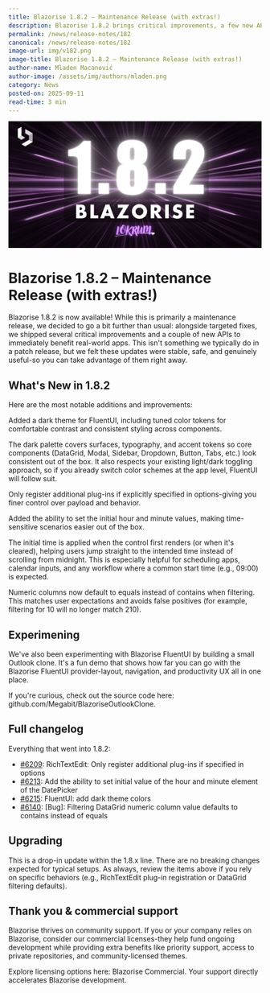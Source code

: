 ```yaml
---
title: Blazorise 1.8.2 – Maintenance Release (with extras!)
description: Blazorise 1.8.2 brings critical improvements, a few new APIs, and a brand-new FluentUI dark theme-along with focused fixes that improve reliability for developers using Blazorise.
permalink: /news/release-notes/182
canonical: /news/release-notes/182
image-url: img/v182.png
image-title: Blazorise 1.8.2 – Maintenance Release (with extras!)
author-name: Mladen Macanović
author-image: /assets/img/authors/mladen.png
category: News
posted-on: 2025-09-11
read-time: 3 min
---
```


![Blazorise 1.8.2 – Maintenance Release (with extras!)](img/v182.png)

# Blazorise 1.8.2 – Maintenance Release (with extras!)

Blazorise 1.8.2 is now available! While this is primarily a maintenance release, we decided to go a bit further than usual: alongside targeted fixes, we shipped several critical improvements and a couple of new APIs to immediately benefit real-world apps. This isn't something we typically do in a patch release, but we felt these updates were stable, safe, and genuinely useful-so you can take advantage of them right away.

## What's New in 1.8.2

Here are the most notable additions and improvements:

Added a dark theme for FluentUI, including tuned color tokens for comfortable contrast and consistent styling across components.

The dark palette covers surfaces, typography, and accent tokens so core components (DataGrid, Modal, Sidebar, Dropdown, Button, Tabs, etc.) look consistent out of the box. It also respects your existing light/dark toggling approach, so if you already switch color schemes at the app level, FluentUI will follow suit.

Only register additional plug-ins if explicitly specified in options-giving you finer control over payload and behavior.

Added the ability to set the initial hour and minute values, making time-sensitive scenarios easier out of the box.

The initial time is applied when the control first renders (or when it's cleared), helping users jump straight to the intended time instead of scrolling from midnight. This is especially helpful for scheduling apps, calendar inputs, and any workflow where a common start time (e.g., 09:00) is expected.

Numeric columns now default to equals instead of contains when filtering. This matches user expectations and avoids false positives (for example, filtering for 10 will no longer match 210).

## Experimening

We've also been experimenting with Blazorise FluentUI by building a small Outlook clone. It's a fun demo that shows how far you can go with the Blazorise FluentUI provider-layout, navigation, and productivity UX all in one place.

If you're curious, check out the source code here: github.com/Megabit/BlazoriseOutlookClone.

## Full changelog

Everything that went into 1.8.2:

- [#6209](https://github.com/Megabit/Blazorise/pull/6209): RichTextEdit: Only register additional plug-ins if specified in options
- [#6213](https://github.com/Megabit/Blazorise/issues/6213): Add the ability to set initial value of the hour and minute element of the DatePicker
- [#6215](https://github.com/Megabit/Blazorise/pull/6215): FluentUI: add dark theme colors
- [#6140](https://github.com/Megabit/Blazorise/issues/6140): [Bug]: Filtering DataGrid numeric column value defaults to contains instead of equals

## Upgrading

This is a drop-in update within the 1.8.x line. There are no breaking changes expected for typical setups. As always, review the items above if you rely on specific behaviors (e.g., RichTextEdit plug-in registration or DataGrid filtering defaults).

## Thank you & commercial support

Blazorise thrives on community support. If you or your company relies on Blazorise, consider our commercial licenses-they help fund ongoing development while providing extra benefits like priority support, access to private repositories, and community-licensed themes.

Explore licensing options here: Blazorise Commercial. Your support directly accelerates Blazorise development.
